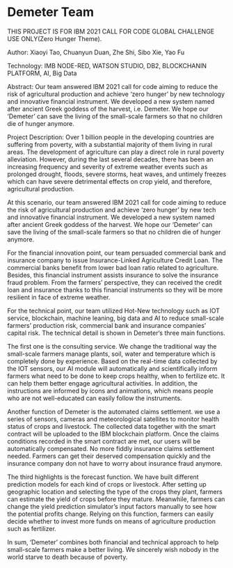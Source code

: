 # Demeter Team

THIS PROJECT IS FOR IBM 2021 CALL FOR CODE GLOBAL CHALLENGE USE ONLY(Zero Hunger Theme).

Author:
Xiaoyi Tao, Chuanyun Duan, Zhe Shi, Sibo Xie, Yao Fu

Technology: 
IMB NODE-RED, WATSON STUDIO, DB2, BLOCKCHANIN PLATFORM, AI, Big Data

Abstract:
Our team answered IBM 2021 call for code aiming to reduce the risk of agricultural production and achieve ‘zero hunger’ by new technology and innovative financial instrument. We developed a new system named after ancient Greek goddess of the harvest, i.e. Demeter. We hope our ‘Demeter’ can save the living of the small-scale farmers so that no children die of hunger anymore. 

Project Description:
Over 1 billion people in the developing countries are suffering from poverty, with a substantial majority of them living in rural areas. The development of agriculture can play a direct role in rural poverty alleviation. However, during the last several decades, there has been an increasing frequency and severity of extreme weather events such as prolonged drought, floods, severe storms, heat waves, and untimely freezes which can have severe detrimental effects on crop yield, and therefore, agricultural production.

At this scenario, our team answered IBM 2021 call for code aiming to reduce the risk of agricultural production and achieve ‘zero hunger’ by new tech and innovative financial instrument. We developed a new system named after ancient Greek goddess of the harvest. We hope our ‘Demeter’ can save the living of the small-scale farmers so that no children die of hunger anymore. 

For the financial innovation point, our team persuaded commercial bank and insurance company to issue Insurance-Linked Agriculture Credit Loan. The commercial banks benefit from lower bad loan ratio related to agriculture. Besides, this financial instrument assists insurance to solve the insurance fraud problem. From the farmers’ perspective, they can received the credit loan and insurance thanks to this financial instruments so they will be more resilient in face of extreme weather.  

For the technical point, our team utilized Hot-New technology such as IOT service, blockchain, machine leaning, big data and AI to reduce small-scale farmers’ production risk, commercial bank and insurance companies’ capital risk. The technical detail is shown in Demeter‘s three main functions.    

The first one is the consulting service. We change the traditional way the small-scale farmers manage plants, soil, water and temperature which is completely done by experience. Based on the real-time data collected by the IOT sensors, our AI module will automatically and scientifically inform farmers what need to be done to keep crops healthy, when to fertilize etc. It can help them better engage agricultural activities. In addition, the instructions are informed by icons and animations, which means people who are not well-educated can easily follow the instruments.

Another function of Demeter is the automated claims settlement. we use a series of sensors, cameras and meteorological satellites to monitor health status of crops and livestock. The collected data together with the smart contract will be uploaded to the IBM blockchain platform. Once the claims conditions recorded in the smart contract are met, our users will be automatically compensated. No more fiddly insurance claims settlement needed. Farmers can get their deserved compensation quickly and the insurance company don not have to worry about insurance fraud anymore. 

The third highlights is the forecast function. We have built different prediction models for each kind of crops or livestock. After setting up geographic location and selecting the type of the crops they plant, farmers can estimate the yield of crops before they mature. Meanwhile, farmers can change the yield prediction simulator’s input factors manually to see how the potential profits change. Relying on this function, farmers can easily decide whether to invest more funds on means of agriculture production such as fertilizer.

In sum, ‘Demeter’ combines both financial and technical approach to help small-scale farmers make a better living. We sincerely wish nobody in the world starve to death because of poverty. 
